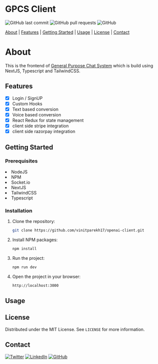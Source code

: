 # GPCS Client

![GitHub last commit](https://img.shields.io/github/last-commit/vinitparekh17/gpcs-client)
![GitHub pull requests](https://img.shields.io/github/issues-pr/vinitparekh17/gpcs-client)
![GitHub](https://img.shields.io/github/license/vinitparekh17/gpcs-client)

[About](#about) | [Features](#features) | [Getting Started](#getting-started) | [Usage](#usage) | [License](#license) | [Contact](#contact)

# About

This is the frontend of [General Purpose Chat System](https://github.com/vinitparekh17/gpcs/) which is build using NextJS, Typescript and TailwindCSS.

## Features

- [x] Login / SignUP
- [x] Custom Hooks 
- [x] Text based conversion
- [x] Voice based conversion
- [x] React Redux for state management
- [x] client side stripe integration
- [x] client side razorpay integration

## Getting Started

### Prerequisites

<li>NodeJS</li>
<li>NPM</li>
<li>Socket.io</li>
<li>NextJS</li>
<li>TailwindCSS</li>
<li>Typescript</li>

### Installation

1. Clone the repository:

   ```sh
   git clone https://github.com/vinitparekh17/openai-client.git
   ```

2. Install NPM packages:

   ```sh
   npm install
   ```

3. Run the project:

   ```sh
   npm run dev
   ```

4. Open the project in your browser:

   ```sh
   http://localhost:3000
   ```

## Usage

<!--  -->

## License

Distributed under the MIT License. See `LICENSE` for more information.

## Contact

[![Twitter](https://img.shields.io/twitter/follow/your_vinitparekh17?label=Follow%20%40vinitparekh17&style=social)](https://twitter.com/vinitparekh17)
[![LinkedIn](https://img.shields.io/badge/LinkedIn-vinit_parekh-blue?style=social&logo=linkedin)](https://www.linkedin.com/in/vinit-parekh-475154221/)
[![GitHub](https://img.shields.io/github/followers/vinitparekh17?label=Follow%20%40vinitparekh17&style=social)](https://github.com/vinitparekh17)
